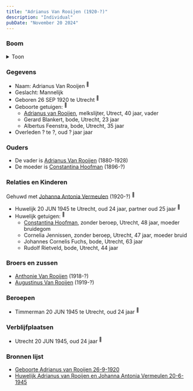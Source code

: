 ```yaml
---
title: "Adrianus Van Rooijen (1920-?)"
description: "Individual"
pubDate: "November 20 2024"
---
```


### Boom
<details><summary>Toon</summary>

![test](https://www.plantuml.com/plantuml/svg/dPF1JkCm443l_eeH7FQ4vAHGqgegj5MhfT8kY8MkzbGvoT1uuumhsm5LgF_Eb0RQ0rf5A-MGp7Z6Bs_iQn-K2tLbX2yrhPLJ5QGgArVErfHFhB4EWbFaEOKKHA5pX4oxpE3-7Qjrs425LOhExqC-e4CRDciKHrqpexo7Lm40O-joT0-5paf2xmU3IcaQ3g4Zja9yWxlthRpOLvoCSgSLrHuMYk3UMlqNwGIKXnifPIm1JgUTsSLipBrVdpIQV0k3VghIpJAr8HZi3o7kme_H7uYIHC92KudFY0Jy_5RFw7OVHwM-h8rPAigNcRFUfvOPTprYc8z-GjIB4tWC3hCYC6x3EB748YbeKl3TsgTA7H2ZY15dusbdsla7uZdSJXwOiCUeDLjiGNG5LmU2GVy5yrpJYXDH3B-cTumQTTyfPamX4pWrUbM43HfZNvXaAng1PsVD2j7W7W9D9GSu5LtsH9kXy3hud6chuUnf6UL3RCj__w2Psq8HgnzHiAGLBD1LM9iZf4Is6SB_C7pXdvlC7tT7vVpYqtzNVkb_vwhHtPMY8Jq4n3LIphVp3G00)
</details>

### Gegevens
- Naam: Adrianus Van Rooijen <sup><a href="../s00300/" style="text-decoration:none" title="Geboorte Adrianus van Rooijen 26-9-1920">:link:</a></sup>
- Geslacht: Mannelijk
- Geboren 26 SEP 1920 te Utrecht <sup><a href="../s00300/" style="text-decoration:none" title="Geboorte Adrianus van Rooijen 26-9-1920">:link:</a></sup>
- Geboorte getuigen: <sup><a href="../s00300/" style="text-decoration:none" title="Geboorte Adrianus van Rooijen 26-9-1920">:link:</a></sup>
  - [Adrianus van Rooijen](../i00020/), melkslijter, Utrect, 40 jaar, vader
  - Gerard Blankert, bode, Utrecht, 23 jaar
  - Albertus Feenstra, bode, Utrecht, 35 jaar
- Overleden ? te ?, oud ? jaar jaar 

### Ouders
- De vader is [Adrianus Van Rooijen](../i00020/) (1880-1928)
- De moeder is [Constantina Hoofman](../i00011/) (1896-?)

### Relaties en Kinderen

Gehuwd met [Johanna Antonia Vermeulen](../i00180/) (1920-?) <sup><a href="../s00301/" style="text-decoration:none" title="Huwelijk Adrianus van Rooijen en Johanna Antonia Vermeulen 20-6-1945">:link:</a></sup>
- Huwelijk 20 JUN 1945 te Utrecht, oud 24 jaar, partner oud 25 jaar <sup><a href="../s00301/" style="text-decoration:none" title="Huwelijk Adrianus van Rooijen en Johanna Antonia Vermeulen 20-6-1945">:link:</a></sup>
- Huwelijk getuigen:  <sup><a href="../s00301/" style="text-decoration:none" title="Huwelijk Adrianus van Rooijen en Johanna Antonia Vermeulen 20-6-1945">:link:</a></sup>
  - [Constantina Hoofman](../i00011/), zonder beroep, Utrecht, 48 jaar, moeder bruidegom
  - Cornelia Jennissen, zonder beroep, Utrecht, 47 jaar, moeder bruid
  - Johannes Cornelis Fuchs, bode, Utrecht, 63 jaar
  - Rudolf Rietveld, bode, Utrecht, 44 jaar

### Broers en zussen
- [Anthonie Van Rooijen](../i00181/) (1918-?)
- [Augustinus Van Rooijen](../i00185/) (1919-?)

### Beroepen
- Timmerman 20 JUN 1945 te Utrecht, oud 24 jaar <sup><a href="../s00301/" style="text-decoration:none" title="Huwelijk Adrianus van Rooijen en Johanna Antonia Vermeulen 20-6-1945">:link:</a></sup>

### Verblijfplaatsen
- Utrecht  20 JUN 1945, oud 24 jaar  <sup><a href="../s00301/" style="text-decoration:none" title="Huwelijk Adrianus van Rooijen en Johanna Antonia Vermeulen 20-6-1945">:link:</a></sup>

### Bronnen lijst
- [Geboorte Adrianus van Rooijen 26-9-1920](../s00300/)
- [Huwelijk Adrianus van Rooijen en Johanna Antonia Vermeulen 20-6-1945](../s00301/)